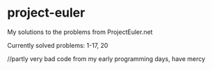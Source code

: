 # project-euler
My solutions to the problems from ProjectEuler.net

Currently solved problems: 1-17, 20

//partly very bad code from my early programming days, have mercy
